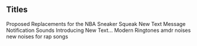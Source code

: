 ## Titles

Proposed Replacements for the NBA Sneaker Squeak
New Text Message Notification Sounds
Introducing New Text...
Modern Ringtones
amdr noises
new noises for rap songs

